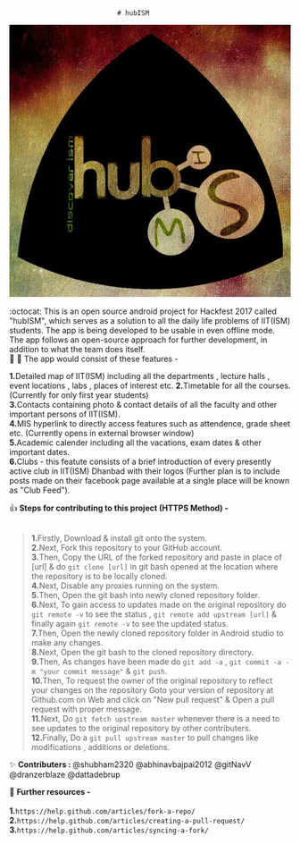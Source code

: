                                # hubISM

![hubISM Logo](/app/src/main/res/drawable/something.jpeg)

:octocat: This is an open source android project for Hackfest 2017 called "hubISM", which serves as a solution to all the daily life problems of IIT(ISM) students. The app is being developed to be usable in even offline mode. The app follows an open-source approach for further development, in addition to what the team does itself. <br />
:metal: :tada: The app would consist of these features -

<b>1.</b>Detailed map of IIT(ISM) including all the departments , lecture halls , event locations , labs , places of interest etc.
<b>2.</b>Timetable for all the courses. (Currently for only first year students)  
<b>3.</b>Contacts containing photo &amp; contact details of all the faculty and other important persons of IIT(ISM).  
<b>4.</b>MIS hyperlink to directly access features such as attendence, grade sheet etc. (Currently opens in external browser window)<br />
<b>5.</b>Academic calender including all the vacations, exam dates &amp; other important dates.  
<b>6.</b>Clubs - this featute consists of a brief introduction of every presently active club in IIT(ISM) Dhanbad with their logos (Further plan is to include posts made on their facebook page available at a single place will be known as "Club Feed").

:+1: <b>Steps for contributing to this project (HTTPS Method) -</b><br /><br />
><b>1.</b>Firstly, Download & install git onto the system.<br />
><b>2.</b>Next, Fork this repository to your GitHub account.<br />
><b>3.</b>Then, Copy the URL of the forked repository and paste in place of [url] & do ```git clone [url]``` in git bash opened at the location where the repository is to be locally cloned.<br />
><b>4.</b>Next, Disable any proxies running on the system.<br />
><b>5.</b>Then, Open the git bash into newly cloned repository folder.<br />
><b>6.</b>Next, To gain access to updates made on the original repository do ```git remote -v``` to see the status , ```git remote add upstream [url]``` & finally again ```git remote -v``` to see the updated status.<br />
><b>7.</b>Then, Open the newly cloned repository folder in Android studio to make any changes.<br />
><b>8.</b>Next, Open the git bash to the cloned repository directory.<br />
><b>9.</b>Then, As changes have been made do ```git add -a``` , ```git commit -a -m "your commit message"``` & ```git push```.<br />
><b>10.</b>Then, To request the owner of the original repository to reflect your changes on the repository Goto your version of repository at Github.com on Web and click on "New pull request" & Open a pull request with proper message.<br />
><b>11.</b>Next, Do ```git fetch upstream master``` whenever there is a need to see updates to the original repository by other contributers.<br />
><b>12.</b>Finally, Do a ```git pull upstream master``` to pull changes like modifications , additions or deletions.<br />

:sparkles: <b>Contributers : </b> @shubham2320 @abhinavbajpai2012 @gitNavV @dranzerblaze @dattadebrup

:rocket: <b>Further resources -</b><br /><br />
<b>1.</b>```https://help.github.com/articles/fork-a-repo/```<br />
<b>2.</b>```https://help.github.com/articles/creating-a-pull-request/```<br />
<b>3.</b>```https://help.github.com/articles/syncing-a-fork/```<br />
